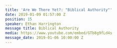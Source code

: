 ```yaml
---
title: 'Are We There Yet?: "Biblical Authority"'
date: 2019-01-09 01:57:00 Z
position: 15
speaker: Ethan Harrington
message title: Biblical Authority
media: https://www.youtube.com/embed/GTb8g9fLd4s
message_date: 2019-01-06 10:00:00 Z
---
```


